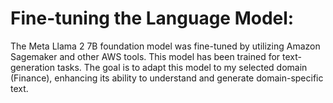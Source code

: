 # Fine-tuning the Language Model:
The Meta Llama 2 7B foundation model was fine-tuned by utilizing Amazon Sagemaker and other AWS tools. This model has been trained for text-generation tasks. The goal is to adapt this model to my selected domain (Finance), enhancing its ability to understand and generate domain-specific text.
